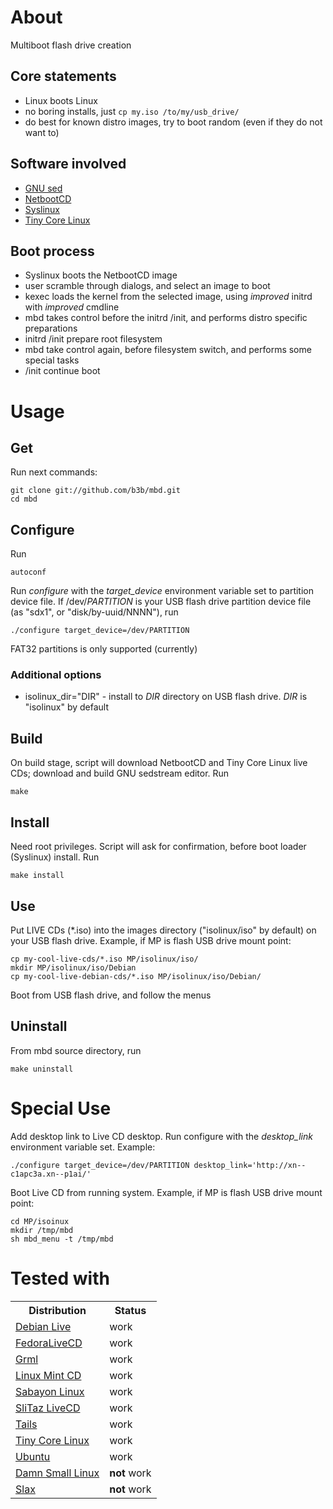 # About
Multiboot flash drive creation

## Core statements
* Linux boots Linux
* no boring installs, just `cp my.iso /to/my/usb_drive/`
* do best for known distro images, try to boot random (even if they do not want to)

## Software involved
* [GNU sed](http://www.gnu.org/s/sed/)
* [NetbootCD](http://netbootcd.tuxfamily.org/)
* [Syslinux](http://syslinux.zytor.com/wiki/index.php/The_Syslinux_Project)
* [Tiny Core Linux](http://distro.ibiblio.org/tinycorelinux/)

## Boot process
* Syslinux boots the NetbootCD image
* user scramble through dialogs, and select an image to boot
* kexec loads the kernel from the selected image, using _improved_ initrd with _improved_ cmdline
* mbd takes control before the initrd /init, and performs distro specific preparations
* initrd /init prepare root filesystem
* mbd take control again, before filesystem switch, and performs some special tasks
* /init continue boot

# Usage
## Get
Run next commands:

    git clone git://github.com/b3b/mbd.git
    cd mbd

## Configure
Run
    
    autoconf
Run _configure_ with the _target_device_ environment variable set to partition device file. If /dev/_PARTITION_ is your USB flash drive partition device file (as "sdx1", or "disk/by-uuid/NNNN"), run
    
    ./configure target_device=/dev/PARTITION

FAT32 partitions is only supported (currently)

### Additional options
* isolinux\_dir="DIR" - install to _DIR_ directory on USB flash drive. _DIR_ is "isolinux" by default

## Build
On build stage, script will download NetbootCD and Tiny Core Linux live CDs; download and build GNU sedstream editor. Run

    make

## Install
Need root privileges. Script will ask for confirmation, before boot loader (Syslinux) install. Run

    make install

## Use
Put LIVE CDs (*.iso) into the images directory ("isolinux/iso" by default) on your USB flash drive. Example, if MP is flash USB drive mount point:

    cp my-cool-live-cds/*.iso MP/isolinux/iso/
    mkdir MP/isolinux/iso/Debian
    cp my-cool-live-debian-cds/*.iso MP/isolinux/iso/Debian/

Boot from USB flash drive, and follow the menus

## Uninstall
From mbd source directory, run

    make uninstall

# Special Use
Add desktop link to Live CD desktop. Run configure with the _desktop_link_ environment variable set. Example:

    ./configure target_device=/dev/PARTITION desktop_link='http://xn--c1apc3a.xn--p1ai/'

Boot Live CD from running system. Example, if MP is flash USB drive mount point:

    cd MP/isoinux
    mkdir /tmp/mbd
    sh mbd_menu -t /tmp/mbd

# Tested with
<table>
<tr>
<tr><th>Distribution</th><th>Status</th></tr>
<tr><td><a href="http://live.debian.net/">Debian Live</a></td><td>work</td></tr>
<tr><td><a href="http://fedoraproject.org/wiki/FedoraLiveCD">FedoraLiveCD</a></td><td>work</td></tr>
<tr><td><a href="http://grml.org/download/">Grml</a></td><td>work</td></tr>
<tr><td><a href="http://www.linuxmint.com/download.php">Linux Mint CD</a></td><td>work</td></tr>
<tr><td><a href="http://www.sabayon.org/mirrors">Sabayon Linux</a></td><td>work</td></tr>
<tr><td><a href="http://www.slitaz.org/en/get/index.html#stable">SliTaz LiveCD</a></td><td>work</td></tr>
<tr><td><a href="https://tails.boum.org/download/index.en.html">Tails</a></td><td>work</td></tr>
<tr><td><a href="http://distro.ibiblio.org/tinycorelinux/downloads.html">Tiny Core Linux</a></td><td>work</td></tr>
<tr><td><a href="http://www.ubuntu.com/download/ubuntu/download">Ubuntu</a></td><td>work</td></tr>
<tr></tr>
<tr><td><a href="http://www.damnsmalllinux.org/">Damn Small Linux</a></td><td><b>not</b> work</td></tr>
<tr><td><a href="http://www.slax.org/get_slax.php">Slax</a></td><td><b>not </b>work</td></tr>
</table>
